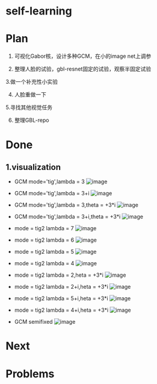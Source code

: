 # self-learning


# Plan
1. 可视化Gabor核，设计多种GCM，在小的image net上调参

2. 整理人脸的试验，gbl-resnet固定的试验，观察半固定试验

3.做一个补充性小实验

4. 人脸重做一下

5.寻找其他视觉任务

6. 整理GBL-repo


# Done
## 1.visualization

- GCM mode='tig',lambda = 3
![image](https://user-images.githubusercontent.com/18660986/50875910-65fd4580-1405-11e9-8956-178b2214057f.png)

- GCM mode='tig',lambda = 3+i
![image](https://user-images.githubusercontent.com/18660986/50945198-98bf4080-14ce-11e9-8ec0-79bbda472a80.png)

- GCM mode='tig',lambda = 3,theta = +3*i
![image](https://user-images.githubusercontent.com/18660986/50948622-1b9bc780-14de-11e9-8102-b9966ffc47c4.png)


- GCM mode='tig',lambda = 3+i,theta = +3*i
![image](https://user-images.githubusercontent.com/18660986/50945689-d6bd6400-14d0-11e9-9b34-81cc3a2328e6.png)

- mode = tig2 lambda = 7
![image](https://user-images.githubusercontent.com/18660986/50944757-a5429980-14cc-11e9-9cb9-0fdc771b93b8.png)

- mode = tig2 lambda = 6
![image](https://user-images.githubusercontent.com/18660986/50944991-a627fb00-14cd-11e9-8069-59dc1b7a1801.png)

- mode = tig2 lambda = 5
![image](https://user-images.githubusercontent.com/18660986/50945052-eedfb400-14cd-11e9-9a5c-b21c977a0c5e.png)

- mode = tig2 lambda = 4
![image](https://user-images.githubusercontent.com/18660986/50945117-323a2280-14ce-11e9-8da3-e0a297d3c5e7.png)


- mode = tig2 lambda = 2,heta = +3*i
![image](https://user-images.githubusercontent.com/18660986/50949114-e55f4780-14df-11e9-9681-35d285c8a7e5.png)


- mode = tig2 lambda = 2+i,heta = +3*i
![image](https://user-images.githubusercontent.com/18660986/50949187-29524c80-14e0-11e9-80dd-4fbd51865dda.png)

- mode = tig2 lambda = 5+i,heta = +3*i
![image](https://user-images.githubusercontent.com/18660986/50949272-7f26f480-14e0-11e9-8f38-ad3a851d74bf.png)

- mode = tig2 lambda = 4+i,heta = +3*i
![image](https://user-images.githubusercontent.com/18660986/50950325-94058700-14e4-11e9-92a6-ab0064a37361.png)

- GCM semifixed
![image](https://user-images.githubusercontent.com/18660986/50875927-8927f500-1405-11e9-96a1-930753356cea.png)


# Next



# Problems
